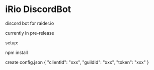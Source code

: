 # iRio DiscordBot
discord bot for raider.io

currently in pre-release





setup: 

npm install

create config.json
{
    "clientId": "xxx",
    "guildId": "xxx",
    "token": "xxx"
}
